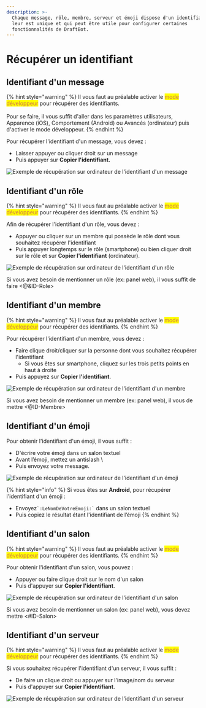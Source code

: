 ```yaml
---
description: >-
  Chaque message, rôle, membre, serveur et émoji dispose d'un identifiant qui
  leur est unique et qui peut être utile pour configurer certaines
  fonctionnalités de DraftBot.
---
```


# Récupérer un identifiant

## Identifiant d'un message <a href="#message" id="message"></a>

{% hint style="warning" %}
Il vous faut au préalable activer le <mark style="color: #cd6e57;">mode développeur</mark> pour récupérer des identifiants.\
\
Pour se faire, il vous suffit d'aller dans les paramètres utilisateurs, Apparence (iOS), Comportement (Android) ou Avancés (ordinateur) puis d'activer le mode développeur.
{% endhint %}

Pour récupérer l'identifiant d'un message, vous devez :&#x20;

* Laisser appuyer ou cliquer droit sur un message
* Puis appuyer sur **Copier l'identifiant.**

![Exemple de récupération sur ordinateur de l'identifiant d'un message](../.gitbook/assets/xvevycnhr2.gif)

## Identifiant d'un rôle

{% hint style="warning" %}
Il vous faut au préalable activer le <mark style="color: #cd6e57;">mode développeur</mark> pour récupérer des identifiants.
{% endhint %}

Afin de récupérer l'identifiant d'un rôle, vous devez :

* Appuyer ou cliquer sur un membre qui possède le rôle dont vous souhaitez récupérer l'identifiant
* Puis appuyer longtemps sur le rôle (smartphone) ou bien cliquer droit sur le rôle et sur **Copier l'identifiant** (ordinateur).

![Exemple de récupération sur ordinateur de l'identifiant d'un rôle](../.gitbook/assets/rnyfjyyjqw.gif)

Si vous avez besoin de mentionner un rôle (ex: panel web), il vous suffit de faire <@\&ID-Role>

## Identifiant d'un membre

{% hint style="warning" %}
ll vous faut au préalable activer le <mark style="color: #cd6e57;">mode développeur</mark> pour récupérer des identifiants.
{% endhint %}

Pour récupérer l'identifiant d'un membre, vous devez :

* Faire clique droit/cliquer sur la personne dont vous souhaitez récupérer l'identifiant
  * Si vous êtes sur smartphone, cliquez sur les trois petits points en haut à droite
* Puis appuyez sur **Copier l'identifiant**.

![Exemple de récupération sur ordinateur de l'identifiant d'un membre](../.gitbook/assets/t7pza714ce.gif)

Si vous avez besoin de mentionner un membre (ex: panel web), il vous de mettre <@ID-Membre>

## Identifiant d'un émoji

Pour obtenir l'identifiant d'un émoji, il vous suffit :&#x20;

* D'écrire votre émoji dans un salon textuel
* Avant l’émoji, mettez un antislash \\
* Puis envoyez votre message.

![Exemple de récupération sur ordinateur de l'identifiant d'un émoji](../.gitbook/assets/w08iemnopq.gif)

{% hint style="info" %}
Si vous êtes sur **Android**, pour récupérer l'identifiant d'un émoji :&#x20;

* Envoyez`` `:LeNomDeVotreEmoji:` `` dans un salon textuel
* Puis copiez le résultat étant l'identifiant de l’émoji
{% endhint %}

## Identifiant d'un salon

{% hint style="warning" %}
ll vous faut au préalable activer le <mark style="color: #cd6e57;">mode développeur</mark> pour récupérer des identifiants.
{% endhint %}

Pour obtenir l'identifiant d'un salon, vous pouvez :&#x20;

* Appuyer ou faire clique droit sur le nom d'un salon
* Puis d'appuyer sur **Copier l'identifiant**.

![Exemple de récupération sur ordinateur de l'identifiant d'un salon](../.gitbook/assets/dvevuepeid.gif)

Si vous avez besoin de mentionner un salon (ex: panel web), vous devez mettre <#ID-Salon>

## Identifiant d'un serveur

{% hint style="warning" %}
ll vous faut au préalable activer le <mark style="color: #cd6e57;">mode développeur</mark> pour récupérer des identifiants.
{% endhint %}

Si vous souhaitez récupérer l'identifiant d'un serveur, il vous suffit :

* De faire un clique droit ou appuyer sur l'image/nom du serveur
* Puis d'appuyer sur **Copier l'identifiant**.

![Exemple de récupération sur ordinateur de l'identifiant d'un serveur](../.gitbook/assets/qxtda18qko.gif)
